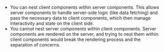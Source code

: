 - You can nest client components within server components. This allows server components to handle server-side logic (like data fetching) and pass the necessary data to client components, which then manage interactivity and state on the client side.
- You cannot nest server components within client components. Server components are rendered on the server, and trying to nest them within client components would break the rendering process and the separation of concerns.